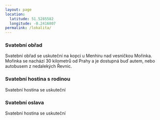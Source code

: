 ```yaml
---
layout: page
location:
  latitude: 51.5285582
  longitude: -0.2416807
permalink: /lokalita/
---
```


### Svatební obřad
Svatební obřad se uskuteční na kopci u Menhiru nad vesničkou Mořinka. Mořinka se nachází 30 kilometrů od Prahy a je dostupná buď autem, nebo autobusem z nedalekých Řevnic. 
### Svatební hostina s rodinou
Svatební hostina se uskuteční 

### Svatební oslava
Svatební hostina se uskuteční 

